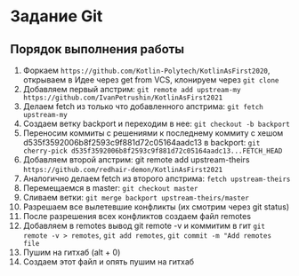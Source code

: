 # Задание Git

## Порядок выполнения работы
1. Форкаем `https://github.com/Kotlin-Polytech/KotlinAsFirst2020`, открываем в Идее через get from VCS, клонируем через `git clone`
2. Добавляем первый апстрим: `git remote add upstream-my https://github.com/IvanPetrushin/KotlinAsFirst2021`
3. Делаем fetch из только что добавленного апстрима: `git fetch upstream-my`
4. Создаем ветку backport и переходим в нее: `git checkout -b backport`
5. Переносим коммиты c решениями к последнему коммиту с хешом d535f3592006b8f2593c9f881d72c05164aadc13 в backport: `git cherry-pick d535f3592006b8f2593c9f881d72c05164aadc13...FETCH_HEAD`
6. Добавляем второй апстрим:  git remote add upstream-theirs `https://github.com/redhair-demon/KotlinAsFirst2021`
7. Аналогично делаем fetch из второго апстрима: `fetch upstream-theirs`
8. Перемещаемся в master: `git checkout master`
9. Сливаем ветки: `git merge backport upstream-theirs/master`
10. Разрешаем все вылетевшие конфликты (их смотрим через git status)
11. После разрешения всех конфликтов создаем файл remotes
12. Добавляем в remotes вывод git remote -v и коммитим в гит `git remote -v > remotes`, `git add remotes`, `git commit -m "Add remotes file`
13. Пушим на гитхаб (alt + 0)
14. Создаем этот файл и опять пушим на гитхаб